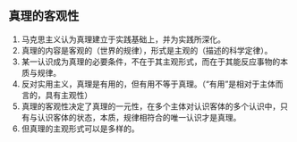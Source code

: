 ## 真理的客观性

1. 马克思主义认为真理建立于实践基础上，并为实践所深化。
2. 真理的内容是客观的（世界的规律），形式是主观的（描述的科学定律）。
3. 某一认识成为真理的必要条件，不在于其主观形式，而在于其能反应事物的本质与规律。
4. 反对实用主义，真理是有用的，但有用不等于真理。（“有用”是相对于主体而言的，具有主观性）
5. 真理的客观性决定了真理的一元性，在多个主体对认识客体的多个认识中，只有与认识客体的状态，本质，规律相符合的唯一认识才是真理。
6. 但真理的主观形式可以是多样的。